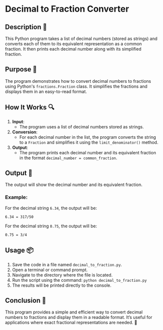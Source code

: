 # Decimal to Fraction Converter

## Description 📝

This Python program takes a list of decimal numbers (stored as strings) and converts each of them to its equivalent representation as a common fraction.
It then prints each decimal number along with its simplified fraction.

## Purpose 🎯

The program demonstrates how to convert decimal numbers to fractions using Python's `fractions.Fraction` class. It simplifies the fractions and displays them in an easy-to-read format.

## How It Works 🔍

1. **Input**:
    - The program uses a list of decimal numbers stored as strings.
2. **Conversion**:
    - For each decimal number in the list, the program converts the string to a `Fraction` and simplifies it using the `limit_denominator()` method.
3. **Output**:
    - The program prints each decimal number and its equivalent fraction in the format `decimal_number = common_fraction`.

## Output 📜

The output will show the decimal number and its equivalent fraction.

### Example:

For the decimal string `6.34`, the output will be:

```
6.34 = 317/50
```

For the decimal string `0.75`, the output will be:

```
0.75 = 3/4
```

## Usage 📦

1. Save the code in a file named `decimal_to_fraction.py`.
2. Open a terminal or command prompt.
3. Navigate to the directory where the file is located.
4. Run the script using the command:
   `python decimal_to_fraction.py`
5. The results will be printed directly to the console.

## Conclusion 🚀

This program provides a simple and efficient way to convert decimal numbers to fractions and display them in a readable format. It’s useful for applications where exact fractional representations are needed. 🎯

